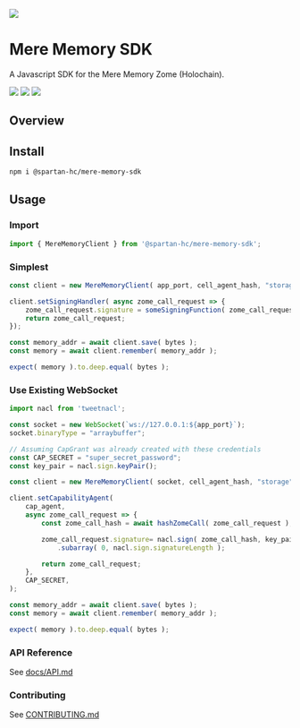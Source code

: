 [![](https://img.shields.io/npm/v/@spartan-hc/mere-memory-sdk/latest?style=flat-square)](http://npmjs.com/package/@spartan-hc/mere-memory-sdk)

# Mere Memory SDK
A Javascript SDK for the Mere Memory Zome (Holochain).

[![](https://img.shields.io/github/issues-raw/spartan-holochain-counsel/mere-memory-sdk-js?style=flat-square)](https://github.com/spartan-holochain-counsel/mere-memory-sdk-js/issues)
[![](https://img.shields.io/github/issues-closed-raw/spartan-holochain-counsel/mere-memory-sdk-js?style=flat-square)](https://github.com/spartan-holochain-counsel/mere-memory-sdk-js/issues?q=is%3Aissue+is%3Aclosed)
[![](https://img.shields.io/github/issues-pr-raw/spartan-holochain-counsel/mere-memory-sdk-js?style=flat-square)](https://github.com/spartan-holochain-counsel/mere-memory-sdk-js/pulls)


## Overview

## Install

```bash
npm i @spartan-hc/mere-memory-sdk
```

## Usage

### Import
```javascript
import { MereMemoryClient } from '@spartan-hc/mere-memory-sdk';
```

### Simplest

```javascript
const client = new MereMemoryClient( app_port, cell_agent_hash, "storage", dna_hash );

client.setSigningHandler( async zome_call_request => {
    zome_call_request.signature = someSigningFunction( zome_call_request );
    return zome_call_request;
});

const memory_addr = await client.save( bytes );
const memory = await client.remember( memory_addr );

expect( memory ).to.deep.equal( bytes );
```



### Use Existing WebSocket

```javascript
import nacl from 'tweetnacl';

const socket = new WebSocket(`ws://127.0.0.1:${app_port}`);
socket.binaryType = "arraybuffer";

// Assuming CapGrant was already created with these credentials
const CAP_SECRET = "super_secret_password";
const key_pair = nacl.sign.keyPair();

const client = new MereMemoryClient( socket, cell_agent_hash, "storage", dna_hash );

client.setCapabilityAgent(
    cap_agent,
    async zome_call_request => {
        const zome_call_hash = await hashZomeCall( zome_call_request );

        zome_call_request.signature= nacl.sign( zome_call_hash, key_pair.secretKey )
            .subarray( 0, nacl.sign.signatureLength );

        return zome_call_request;
    },
    CAP_SECRET,
);

const memory_addr = await client.save( bytes );
const memory = await client.remember( memory_addr );

expect( memory ).to.deep.equal( bytes );
```


### API Reference

See [docs/API.md](docs/API.md)

### Contributing

See [CONTRIBUTING.md](CONTRIBUTING.md)
